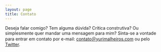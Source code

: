 ```yaml
---
layout: page
title: Contato
---
```


Deseja falar comigo? Tem alguma dúvida? Crítica construtiva? Ou simplesmente quer mandar uma mensagem para mim? Sinta-se a vontade para entrar em contato por e-mail: <a href="mailto:contato@yurimalheiros.com">contato&#xFF20;yurimalheiros.com</a> ou pelo <a href="http://twitter.com/yurimalheiros">Twitter</a>. 
